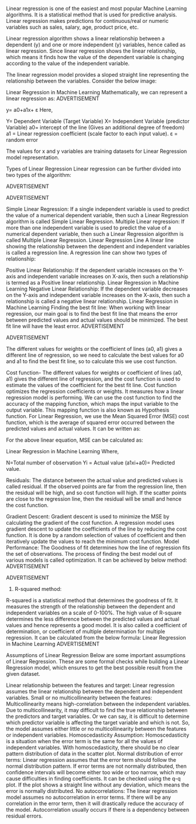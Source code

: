 Linear regression is one of the easiest and most popular Machine Learning algorithms. It is a statistical method that is used for predictive analysis. Linear regression makes predictions for continuous/real or numeric variables such as sales, salary, age, product price, etc.

Linear regression algorithm shows a linear relationship between a dependent (y) and one or more independent (y) variables, hence called as linear regression. Since linear regression shows the linear relationship, which means it finds how the value of the dependent variable is changing according to the value of the independent variable.

The linear regression model provides a sloped straight line representing the relationship between the variables. Consider the below image:

Linear Regression in Machine Learning
Mathematically, we can represent a linear regression as:
ADVERTISEMENT


y= a0+a1x+ ε
Here,

Y= Dependent Variable (Target Variable)
X= Independent Variable (predictor Variable)
a0= intercept of the line (Gives an additional degree of freedom)
a1 = Linear regression coefficient (scale factor to each input value).
ε = random error

The values for x and y variables are training datasets for Linear Regression model representation.

Types of Linear Regression
Linear regression can be further divided into two types of the algorithm:

ADVERTISEMENT

ADVERTISEMENT

Simple Linear Regression:
If a single independent variable is used to predict the value of a numerical dependent variable, then such a Linear Regression algorithm is called Simple Linear Regression.
Multiple Linear regression:
If more than one independent variable is used to predict the value of a numerical dependent variable, then such a Linear Regression algorithm is called Multiple Linear Regression.
Linear Regression Line
A linear line showing the relationship between the dependent and independent variables is called a regression line. A regression line can show two types of relationship:

Positive Linear Relationship:
If the dependent variable increases on the Y-axis and independent variable increases on X-axis, then such a relationship is termed as a Positive linear relationship.
Linear Regression in Machine Learning
Negative Linear Relationship:
If the dependent variable decreases on the Y-axis and independent variable increases on the X-axis, then such a relationship is called a negative linear relationship.
Linear Regression in Machine Learning
Finding the best fit line:
When working with linear regression, our main goal is to find the best fit line that means the error between predicted values and actual values should be minimized. The best fit line will have the least error.
ADVERTISEMENT

ADVERTISEMENT


The different values for weights or the coefficient of lines (a0, a1) gives a different line of regression, so we need to calculate the best values for a0 and a1 to find the best fit line, so to calculate this we use cost function.

Cost function-
The different values for weights or coefficient of lines (a0, a1) gives the different line of regression, and the cost function is used to estimate the values of the coefficient for the best fit line.
Cost function optimizes the regression coefficients or weights. It measures how a linear regression model is performing.
We can use the cost function to find the accuracy of the mapping function, which maps the input variable to the output variable. This mapping function is also known as Hypothesis function.
For Linear Regression, we use the Mean Squared Error (MSE) cost function, which is the average of squared error occurred between the predicted values and actual values. It can be written as:

For the above linear equation, MSE can be calculated as:

Linear Regression in Machine Learning
Where,

N=Total number of observation
Yi = Actual value
(a1xi+a0)= Predicted value.

Residuals: The distance between the actual value and predicted values is called residual. If the observed points are far from the regression line, then the residual will be high, and so cost function will high. If the scatter points are close to the regression line, then the residual will be small and hence the cost function.

Gradient Descent:
Gradient descent is used to minimize the MSE by calculating the gradient of the cost function.
A regression model uses gradient descent to update the coefficients of the line by reducing the cost function.
It is done by a random selection of values of coefficient and then iteratively update the values to reach the minimum cost function.
Model Performance:
The Goodness of fit determines how the line of regression fits the set of observations. The process of finding the best model out of various models is called optimization. It can be achieved by below method:
ADVERTISEMENT

ADVERTISEMENT


1. R-squared method:

R-squared is a statistical method that determines the goodness of fit.
It measures the strength of the relationship between the dependent and independent variables on a scale of 0-100%.
The high value of R-square determines the less difference between the predicted values and actual values and hence represents a good model.
It is also called a coefficient of determination, or coefficient of multiple determination for multiple regression.
It can be calculated from the below formula:
Linear Regression in Machine Learning
ADVERTISEMENT

Assumptions of Linear Regression
Below are some important assumptions of Linear Regression. These are some formal checks while building a Linear Regression model, which ensures to get the best possible result from the given dataset.

Linear relationship between the features and target:
Linear regression assumes the linear relationship between the dependent and independent variables.
Small or no multicollinearity between the features:
Multicollinearity means high-correlation between the independent variables. Due to multicollinearity, it may difficult to find the true relationship between the predictors and target variables. Or we can say, it is difficult to determine which predictor variable is affecting the target variable and which is not. So, the model assumes either little or no multicollinearity between the features or independent variables.
Homoscedasticity Assumption:
Homoscedasticity is a situation when the error term is the same for all the values of independent variables. With homoscedasticity, there should be no clear pattern distribution of data in the scatter plot.
Normal distribution of error terms:
Linear regression assumes that the error term should follow the normal distribution pattern. If error terms are not normally distributed, then confidence intervals will become either too wide or too narrow, which may cause difficulties in finding coefficients.
It can be checked using the q-q plot. If the plot shows a straight line without any deviation, which means the error is normally distributed.
No autocorrelations:
The linear regression model assumes no autocorrelation in error terms. If there will be any correlation in the error term, then it will drastically reduce the accuracy of the model. Autocorrelation usually occurs if there is a dependency between residual errors.
